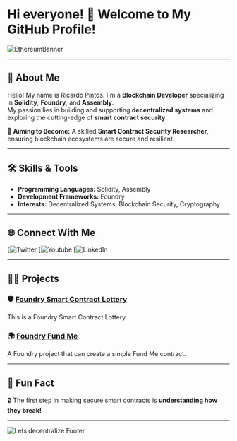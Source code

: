 # Hi everyone! 👋 Welcome to My GitHub Profile!

![EthereumBanner](https://github.com/user-attachments/assets/1c9f74d0-43b4-42c1-b98b-d35154c9e374)

---

## 🚀 About Me

Hello! My name is Ricardo Pintos. I'm a **Blockchain Developer** specializing in **Solidity**, **Foundry**, and **Assembly**.  
My passion lies in building and supporting **decentralized systems** and exploring the cutting-edge of **smart contract security**.  

🌟 **Aiming to Become:** A skilled **Smart Contract Security Researcher**, ensuring blockchain ecosystems are secure and resilient.

---

## 🛠️ Skills & Tools
- **Programming Languages:** Solidity, Assembly
- **Development Frameworks:** Foundry
- **Interests:** Decentralized Systems, Blockchain Security, Cryptography

---

## 🌐 Connect With Me
  
[![Twitter](https://x.com/pintosric)
[![Youtube](https://www.youtube.com/@PintosRic)
[![LinkedIn](https://www.linkedin.com/in/ricardo-mauro-pintos/)

---

## 🧑‍💻 Projects

### 🛡️ [**Foundry Smart Contract Lottery**](https://github.com/RicardoPintos/foundry-smart-contract-lottery)
This is a Foundry Smart Contract Lottery.

### 🌍 [**Foundry Fund Me**](https://github.com/RicardoPintos/foundry-fund-me)
A Foundry project that can create a simple Fund Me contract.

---

## 🌟 Fun Fact
🔒 The first step in making secure smart contracts is **understanding how they break!**

---

![Lets decentralize Footer](https://github.com/user-attachments/assets/4533f11d-84d0-478d-b0aa-fd44d96b465b)

